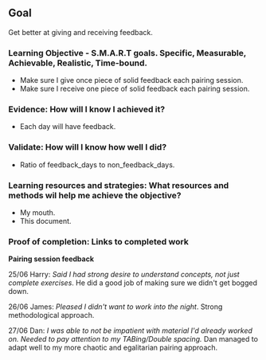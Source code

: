 ## Goal

Get better at giving and receiving feedback.

### Learning Objective - S.M.A.R.T goals. Specific, Measurable, Achievable, Realistic, Time-bound.

- Make sure I give once piece of solid feedback each pairing session.
- Make sure I receive one piece of solid feedback each pairing session.

### Evidence: How will I know I achieved it?

- Each day will have feedback.

### Validate: How will I know how well I did?

- Ratio of feedback_days to non_feedback_days.

### Learning resources and strategies: What resources and methods wil help me achieve the objective?

- My mouth.
- This document.

### Proof of completion: Links to completed work

__Pairing session feedback__

25/06 Harry: _Said I had strong desire to understand concepts, not just complete exercises_. He did a good job of making sure we didn't get bogged down.

26/06 James: _Pleased I didn't want to work into the night_.  Strong methodological approach.

27/06 Dan: _I was able to not be impatient with material I'd already worked on.  Needed to pay attention to my TABing/Double spacing._ Dan managed to adapt well to my more chaotic and egalitarian pairing approach.
